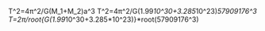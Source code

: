 T^2=4π^2/G(M_1+M_2)a^3
T^2=4π^2/G(1.99*10^30+3.285*10^23)*57909176^3
T=2π/root{G(1.99*10^30+3.285*10^23)}*root(57909176^3)
